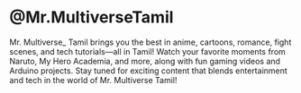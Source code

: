 # @Mr.MultiverseTamil
Mr. Multiverse_ Tamil brings you the best in anime, cartoons, romance, fight scenes, and tech tutorials—all in Tamil! Watch your favorite moments from Naruto, My Hero Academia, and more, along with fun gaming videos and Arduino projects. Stay tuned for exciting content that blends entertainment and tech in the world of Mr. Multiverse Tamil!
